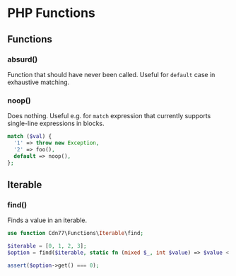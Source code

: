 # PHP Functions

## Functions

### absurd()

Function that should have never been called. 
Useful for `default` case in exhaustive matching.

### noop()

Does nothing. Useful e.g. for `match` expression that currently supports single-line expressions in blocks.

```php
match ($val) {
  '1' => throw new Exception,
  '2' => foo(),
  default => noop(),
};
```

## Iterable

### find()

Finds a value in an iterable.

```php
use function Cdn77\Functions\Iterable\find;

$iterable = [0, 1, 2, 3];
$option = find($iterable, static fn (mixed $_, int $value) => $value < 2);

assert($option->get() === 0);
```
